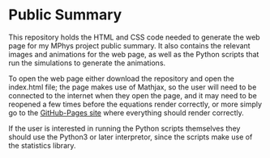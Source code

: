 # Public Summary

This repository holds the HTML and CSS code needed to generate the web page for my MPhys project public summary. It also contains the relevant images and animations for the web page, as well as the Python scripts that run the simulations to generate the animations. 

To open the web page either download the repository and open the index.html file; the page makes use of Mathjax, so the user will need to be connected to the internet when they open the page, and it may need to be reopened a few times before the equations render correctly, or more simply go to the [GitHub-Pages site](https://franklandjack.github.io/Public-Summary/) where everything should render correctly.

If the user is interested in running the Python scripts themselves they should use the Python3 or later interpretor, since the scripts make use of the statistics library.